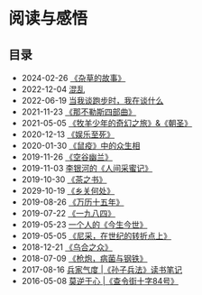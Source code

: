 # 阅读与感悟

## 目录
- 2024-02-26  [《杂草的故事》](./20240226-zacao.md)
- 2022-12-04  [混乱](./20221204-hunluan.md)
- 2022-06-19  [当我谈跑步时，我在谈什么](./20220619-dangwo.md)
- 2021-11-23  [《那不勒斯四部曲》](./20211123-xinmingzi.md)
- 2021-05-05  [《牧羊少年的奇幻之旅》&《朝圣》](./20210505-maoxian.md)
- 2020-12-13  [《娱乐至死》](./20201213-yule.md)
- 2020-01-30  [《鼠疫》中的众生相](./20200130-shuyi.md)
- 2019-11-26  [《空谷幽兰》](./20191126-konggu.md)
- 2019-11-03  [李银河的《人间采蜜记》](./20191103-renjian.md)
- 2019-10-30  [《茶之书》](./20191030-chazhishu.md)
- 2029-10-19  [《乡关何处》](./20191019-xiangguan.md)
- 2019-08-26  [《万历十五年》](./20190826-wanli.md)
- 2019-07-22  [《一九八四》](./20190722-yijiu.md)
- 2019-05-23  [一个人的《今生今世》](./20190523-jinsheng.md)
- 2019-05-05  [《尼采，在世纪的转折点上》](./20190505-nicai.md)
- 2018-12-21  [《乌合之众》](./20181221-wuhe.md)
- 2018-07-09  [《枪炮，病菌与钢铁》](./20180709-qiangpao.md)
- 2017-08-16  [兵家气度 |《孙子兵法》读书笔记](./20170816-sunzibingfa.md)
- 2016-05-08  [莫逆于心 |《查令街十字84号》](./20160508-chalingjie.md)